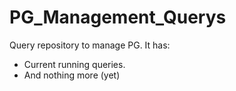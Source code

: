 # PG_Management_Querys
Query repository to manage PG. It has:
- Current running queries.
- And nothing more (yet)
